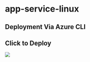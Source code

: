 # app-service-linux

## Deployment Via Azure CLI

## Click to Deploy

<a
href="https://portal.azure.com/#create/Microsoft.Template/uri/https%3A%2F%2Fraw.githubusercontent.com%2Fazure%2Fazure-quickstart-templates%2Fmaster%2F[TEMPLATE_NAME].json" target="_blank">
    <img src="http://azuredeploy.net/deploybutton.png"/>
</a>